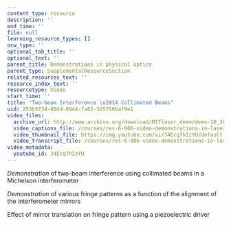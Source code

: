 ```yaml
---
content_type: resource
description: ''
end_time: ''
file: null
learning_resource_types: []
ocw_type: ''
optional_tab_title: ''
optional_text: ''
parent_title: Demonstrations in physical optics
parent_type: SupplementalResourceSection
related_resources_text: ''
resource_index_text: ''
resourcetype: Video
start_time: ''
title: "Two-beam Interference \u2014 Collimated Beams"
uid: 253b573d-80dd-8944-fa02-325756baf9e1
video_files:
  archive_url: http://www.archive.org/download/MITlaser_demo/demo-10_300k.mp4
  video_captions_file: /courses/res-6-006-video-demonstrations-in-lasers-and-optics-spring-2008/5d2aa2bb1f995142b36c60beaa63a13a_J4Ecq7hIzYU.vtt
  video_thumbnail_file: https://img.youtube.com/vi/J4Ecq7hIzYU/default.jpg
  video_transcript_file: /courses/res-6-006-video-demonstrations-in-lasers-and-optics-spring-2008/c37b6775e3ae847451a1331847cfd4f1_J4Ecq7hIzYU.pdf
video_metadata:
  youtube_id: J4Ecq7hIzYU
---
```


_Demonstration_ of two-beam interference using collimated beams in a Michelson interferometer

_Demonstration_ of various fringe patterns as a function of the alignment of the interferometer mirrors

Effect of mirror translation on fringe pattern using a piezoelectric driver



